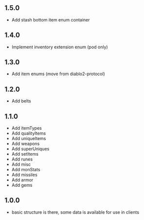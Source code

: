## 1.5.0
* Add stash bottom item enum container

## 1.4.0
* Implement inventory extension enum (pod only)

## 1.3.0
* Add item enums (move from diablo2-protocol)

## 1.2.0
* Add belts

## 1.1.0
* Add itemTypes
* Add qualityItems
* Add uniqueItems
* Add weapons
* Add superUniques
* Add setItems
* Add runes
* Add misc
* Add monStats
* Add missiles
* Add armor
* Add gems

## 1.0.0

* basic structure is there, some data is available for use in clients

